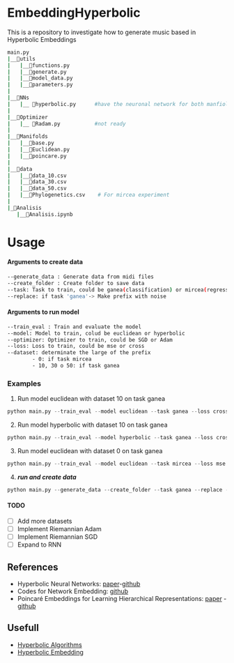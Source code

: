 # EmbeddingHyperbolic

This is a repository to investigate how to generate music based in Hyperbolic Embeddings

```bash
main.py
|__📂utils
|   |__📜functions.py
|   |__📜generate.py
|   |__📜model_data.py
|   |__📜parameters.py
|
|__📂NNs
|   |__ 📜hyperbolic.py      #have the neuronal network for both manfiolds
|
|__📂Optimizer
|   |__ 📜Radam.py           #not ready
|
|__📂Manifolds
|   |__📜base.py
|   |__📜Euclidean.py
|   |__📜poincare.py
|
|__📂data
|   |__📜data_10.csv
|   |__📜data_30.csv
|   |__📜data_50.csv
|   |__📜Phylogenetics.csv    # For mircea experiment
|
|_📂Analisis
   |__📜Analisis.ipynb

```

# Usage

#### Arguments to create data

```bash
--generate_data : Generate data from midi files
--create_folder : Create folder to save data
--task: Task to train, could be ganea(classification) or mircea(regression)
--replace: if task 'ganea'-> Make prefix with noise
```

#### Arguments to run model

```bash
--train_eval : Train and evaluate the model
--model: Model to train, colud be euclidean or hyperbolic
--optimizer: Optimizer to train, could be SGD or Adam
--loss: Loss to train, could be mse or cross
--dataset: determinate the large of the prefix
        - 0: if task mircea
        - 10, 30 o 50: if task ganea
```

### Examples

1. Run model euclidean with dataset 10 on task ganea

```python
python main.py --train_eval --model euclidean --task ganea --loss cross --dataset 10

```

2. Run model hyperbolic with dataset 10 on task ganea

```python
python main.py --train_eval --model hyperbolic --task ganea --loss cross --dataset 10
```

3. Run model euclidean with dataset 0 on task ganea

```python
python main.py --train_eval --model euclidean --task mircea --loss mse --dataset 0

```

4. **_run and create data_**

```python
python main.py --generate_data --create_folder --task ganea --replace --train_eval --model euclidean --task ganea --loss cross --dataset 10
```

#### TODO

- [ ] Add more datasets
- [ ] Implement Riemannian Adam
- [ ] Implement Riemannian SGD
- [ ] Expand to RNN

## References

- Hyperbolic Neural Networks: [paper](https://arxiv.org/abs/1805.09112)-[github](https://github.com/dalab/hyperbolic_nn)
- Codes for Network Embedding: [github](https://github.com/chenweize1998/fully-hyperbolic-nn/tree/main/gcn)
- Poincaré Embeddings for Learning Hierarchical Representations: [paper](https://papers.nips.cc/paper/2017/hash/59dfa2df42d9e3d41f5b02bfc32229dd-Abstract.html) - [github](https://github.com/facebookresearch/poincare-embeddings)

## Usefull

- [Hyperbolic Algorithms](https://github.com/drewwilimitis/hyperbolic-learning)
- [Hyperbolic Embedding](https://github.com/prokopevaleksey/poincare-embeddings)
